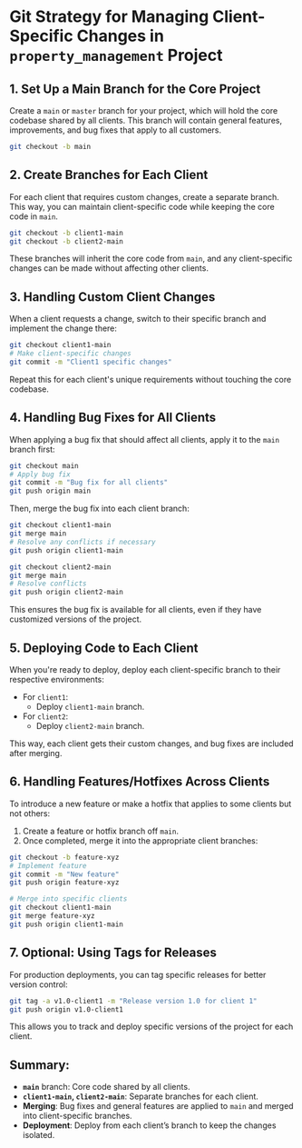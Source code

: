 
# Git Strategy for Managing Client-Specific Changes in `property_management` Project

## 1. Set Up a Main Branch for the Core Project

Create a `main` or `master` branch for your project, which will hold the core codebase shared by all clients. This branch will contain general features, improvements, and bug fixes that apply to all customers.

```bash
git checkout -b main
```

## 2. Create Branches for Each Client

For each client that requires custom changes, create a separate branch. This way, you can maintain client-specific code while keeping the core code in `main`.

```bash
git checkout -b client1-main
git checkout -b client2-main
```

These branches will inherit the core code from `main`, and any client-specific changes can be made without affecting other clients.

## 3. Handling Custom Client Changes

When a client requests a change, switch to their specific branch and implement the change there:

```bash
git checkout client1-main
# Make client-specific changes
git commit -m "Client1 specific changes"
```

Repeat this for each client's unique requirements without touching the core codebase.

## 4. Handling Bug Fixes for All Clients

When applying a bug fix that should affect all clients, apply it to the `main` branch first:

```bash
git checkout main
# Apply bug fix
git commit -m "Bug fix for all clients"
git push origin main
```

Then, merge the bug fix into each client branch:

```bash
git checkout client1-main
git merge main
# Resolve any conflicts if necessary
git push origin client1-main

git checkout client2-main
git merge main
# Resolve conflicts
git push origin client2-main
```

This ensures the bug fix is available for all clients, even if they have customized versions of the project.

## 5. Deploying Code to Each Client

When you're ready to deploy, deploy each client-specific branch to their respective environments:

- For `client1`:
    - Deploy `client1-main` branch.
- For `client2`:
    - Deploy `client2-main` branch.

This way, each client gets their custom changes, and bug fixes are included after merging.

## 6. Handling Features/Hotfixes Across Clients

To introduce a new feature or make a hotfix that applies to some clients but not others:

1. Create a feature or hotfix branch off `main`.
2. Once completed, merge it into the appropriate client branches:

```bash
git checkout -b feature-xyz
# Implement feature
git commit -m "New feature"
git push origin feature-xyz

# Merge into specific clients
git checkout client1-main
git merge feature-xyz
git push origin client1-main
```

## 7. Optional: Using Tags for Releases

For production deployments, you can tag specific releases for better version control:

```bash
git tag -a v1.0-client1 -m "Release version 1.0 for client 1"
git push origin v1.0-client1
```

This allows you to track and deploy specific versions of the project for each client.

## Summary:
- **`main`** branch: Core code shared by all clients.
- **`client1-main`, `client2-main`**: Separate branches for each client.
- **Merging**: Bug fixes and general features are applied to `main` and merged into client-specific branches.
- **Deployment**: Deploy from each client’s branch to keep the changes isolated.
